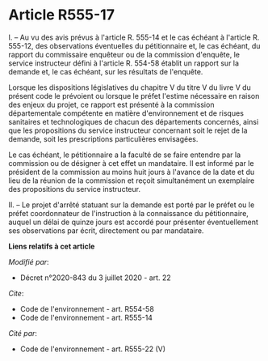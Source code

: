 # Article R555-17

I. – Au vu des avis prévus à l'article R. 555-14 et le cas échéant à l'article R. 555-12, des observations éventuelles du
pétitionnaire et, le cas échéant, du rapport du commissaire enquêteur ou de la commission d'enquête, le service instructeur
défini à l'article R. 554-58 établit un rapport sur la demande et, le cas échéant, sur les résultats de l'enquête.

Lorsque les dispositions législatives du chapitre V du titre V du livre V du présent code le prévoient ou lorsque le préfet
l'estime nécessaire en raison des enjeux du projet, ce rapport est présenté à la commission départementale compétente en
matière d'environnement et de risques sanitaires et technologiques de chacun des départements concernés, ainsi que les
propositions du service instructeur concernant soit le rejet de la demande, soit les prescriptions particulières envisagées.

Le cas échéant, le pétitionnaire a la faculté de se faire entendre par la commission ou de désigner à cet effet un
mandataire. Il est informé par le président de la commission au moins huit jours à l'avance de la date et du lieu de la
réunion de la commission et reçoit simultanément un exemplaire des propositions du service instructeur.

II. – Le projet d'arrêté statuant sur la demande est porté par le préfet ou le préfet coordonnateur de l'instruction à la
connaissance du pétitionnaire, auquel un délai de quinze jours est accordé pour présenter éventuellement ses observations par
écrit, directement ou par mandataire.

**Liens relatifs à cet article**

_Modifié par_:

  - Décret n°2020-843 du 3 juillet 2020 - art. 22

_Cite_:

  - Code de l'environnement - art. R554-58
  - Code de l'environnement - art. R555-14

_Cité par_:

  - Code de l'environnement - art. R555-22 (V)
